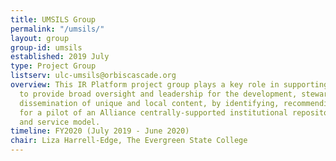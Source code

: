 ```yaml
---
title: UMSILS Group
permalink: "/umsils/"
layout: group
group-id: umsils
established: 2019 July
type: Project Group
listserv: ulc-umsils@orbiscascade.org
overview: This IR Platform project group plays a key role in supporting the ULCs charge
  to provide broad oversight and leadership for the development, stewardship, and
  dissemination of unique and local content, by identifying, recommending, and planning
  for a pilot of an Alliance centrally-supported institutional repository (IR) platform
  and service model.
timeline: FY2020 (July 2019 - June 2020)
chair: Liza Harrell-Edge, The Evergreen State College
---
```


